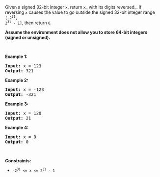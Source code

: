Given a signed 32-bit integer `` x ``, return `` x ``_ with its digits reversed_. If reversing `` x `` causes the value to go outside the signed 32-bit integer range <code>[-2<sup>31</sup>, 2<sup>31</sup> - 1]</code>, then return `` 0 ``.

__Assume the environment does not allow you to store 64-bit integers (signed or unsigned).__

&nbsp;

__Example 1:__

<pre><strong>Input:</strong> x = 123
<strong>Output:</strong> 321
</pre>

__Example 2:__

<pre><strong>Input:</strong> x = -123
<strong>Output:</strong> -321
</pre>

__Example 3:__

<pre><strong>Input:</strong> x = 120
<strong>Output:</strong> 21
</pre>

__Example 4:__

<pre><strong>Input:</strong> x = 0
<strong>Output:</strong> 0
</pre>

&nbsp;

__Constraints:__

*   <code>-2<sup>31</sup> &lt;= x &lt;= 2<sup>31</sup> - 1</code>